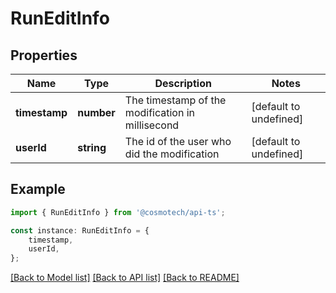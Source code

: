 # RunEditInfo


## Properties

Name | Type | Description | Notes
------------ | ------------- | ------------- | -------------
**timestamp** | **number** | The timestamp of the modification in millisecond | [default to undefined]
**userId** | **string** | The id of the user who did the modification | [default to undefined]

## Example

```typescript
import { RunEditInfo } from '@cosmotech/api-ts';

const instance: RunEditInfo = {
    timestamp,
    userId,
};
```

[[Back to Model list]](../README.md#documentation-for-models) [[Back to API list]](../README.md#documentation-for-api-endpoints) [[Back to README]](../README.md)
